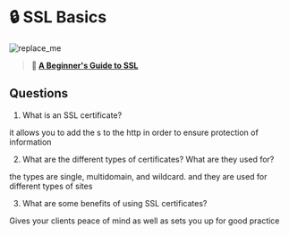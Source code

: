 # 🔒 SSL Basics

![replace_me](https://codeworks.blob.core.windows.net/public/assets/img/illustrations/placeholder.svg)

> **📖 [A Beginner's Guide to SSL](https://codeworksacademy.com/fs-student-guide/resources/wk8-9/07-SSL)**

## Questions

1. What is an SSL certificate?

it allows you to add the s to the http in order to ensure protection of information

2. What are the different types of certificates? What are they used for?

the types are single, multidomain, and wildcard. and they are used for different types of sites

3. What are some benefits of using SSL certificates?

Gives your clients peace of mind as well as sets you up for good practice